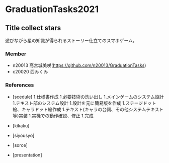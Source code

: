 # GraduationTasks2021

## Title collect stars

遊びながら星の知識が得られるストーリー仕立てのスマホゲーム。

### Member

 - n20013 高宮城美咲(https://github.com/n20013/GraduationTasks)
 - c20020 西みくみ

### References

 - [scedule]
   1.仕様書作成
   1.必要技術の洗い出し
   1.メインゲームのシステム設計
   1.テキスト部のシステム設計
   1.設計を元に簡易版を作成
   1.ステージドット絵、キャラドット絵作成
   1.テキスト(キャラの台詞、その他システムテキスト等)実装
   1.実機での動作確認、修正
   1.完成

 - [kikaku]
 - [siyousyo]
 - [sorce]
 - [presentation]

